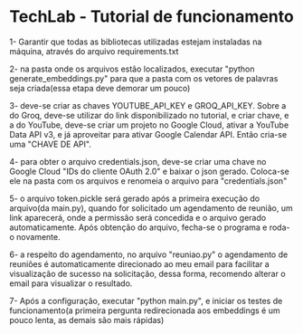 # TechLab - Tutorial de funcionamento

1- Garantir que todas as bibliotecas utilizadas estejam instaladas na máquina, através do arquivo requirements.txt

2- na pasta onde os arquivos estão localizados, executar "python generate_embeddings.py" para que a pasta com os vetores de palavras seja criada(essa etapa deve demorar um pouco)

3- deve-se criar as chaves YOUTUBE_API_KEY e GROQ_API_KEY. Sobre a do Groq, deve-se utilizar do link disponibilizado no tutorial, e criar chave, e a do YouTube, deve-se criar um projeto no Google Cloud, ativar a YouTube Data API v3, e já aproveitar para ativar Google Calendar API. Então cria-se uma "CHAVE DE API".

4- para obter o arquivo credentials.json, deve-se criar uma chave no Google Cloud "IDs do cliente OAuth 2.0" e baixar o json gerado. Coloca-se ele na pasta com os arquivos e renomeia o arquivo para "credentials.json"

5- o arquivo token.pickle será gerado após a primeira execução do arquivo(da main.py), quando for solicitado um agendamento de reunião, um link aparecerá, onde a permissão será concedida e o arquivo gerado automaticamente. Após obtenção do arquivo, fecha-se o programa e roda-o novamente.

6- a respeito do agendamento, no arquivo "reuniao.py" o agendamento de reuniões é automaticamente direcionado ao meu email para facilitar a visualização de sucesso na solicitação, dessa forma, recomendo alterar o email para visualizar o resultado.

7- Após a configuração, executar "python main.py", e iniciar os testes de funcionamento(a primeira pergunta redirecionada aos embeddings é um pouco lenta, as demais são mais rápidas)
